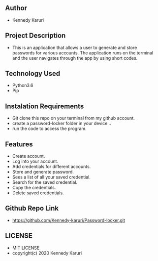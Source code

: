 ## Author
* Kennedy Karuri
## Project Description
* This is an application that allows a user to generate and store passwords for various accounts.
  The application runs on the  terminal and the user navigates through the app by using short codes.
## Technology Used
* Python3.6
* Pip
## Instalation Requirements
* Git clone this repo on your terminal from my github account.
* create a  password-locker folder in your device ..
* run the code to access the program.
## Features
* Create account.
* Log into your account.
* Add credentials for different accounts.
* Store and generate password.
* Sees a list of all your saved credential.
* Search for the saved credential.
* Copy the credentials.
* Delete saved credentials.
## Github Repo Link
* https://github.com/Kennedy-karuri/Password-locker.git

## LICENSE
* MIT LICENSE 
* copyright(c) 2020 Kennedy Karuri


